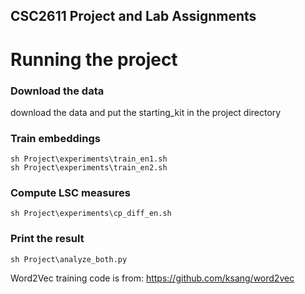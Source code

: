 ## CSC2611 Project and Lab Assignments


# Running the project

### Download the data
download the data and put the starting_kit in the project directory

### Train embeddings

```
sh Project\experiments\train_en1.sh
sh Project\experiments\train_en2.sh
```

### Compute LSC measures
```
sh Project\experiments\cp_diff_en.sh
```

### Print the result
```
sh Project\analyze_both.py
```

Word2Vec training code is from: https://github.com/ksang/word2vec
